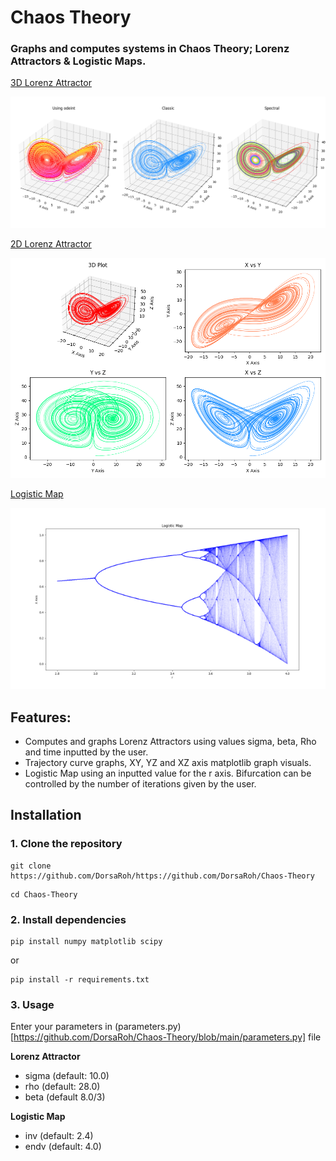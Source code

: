 
# Chaos Theory

### Graphs and computes systems in Chaos Theory; Lorenz Attractors & Logistic Maps.


<p align="center">

[3D Lorenz Attractor](https://github.com/DorsaRoh/Chaos-Theory/blob/main/3D_lorenzattractor.py)

<img width="800px" src="assets\3d_lorenz.png">

[2D Lorenz Attractor](https://github.com/DorsaRoh/Chaos-Theory/blob/main/2D_lorenzattractor.py)

<img width="850px" src="assets\2d_lorenz.png">

[Logistic Map](https://github.com/DorsaRoh/Chaos-Theory/blob/main/logisticmap.py)

<img width="600px" src="assets\LogisticMap.png">
</p>

## Features:
- Computes and graphs Lorenz Attractors using values sigma, beta, Rho and time inputted by the user. 
- Trajectory curve graphs, XY, YZ and XZ axis matplotlib graph visuals.
- Logistic Map using an inputted value for the r axis. Bifurcation can be controlled by the number of iterations given by the user.

## Installation

### 1. Clone the repository
```shell
git clone https://github.com/DorsaRoh/https://github.com/DorsaRoh/Chaos-Theory
```

```shell
cd Chaos-Theory
```

### 2. Install dependencies
```shell
pip install numpy matplotlib scipy
```
or
```shell
pip install -r requirements.txt
```

### 3. Usage

Enter your parameters in (parameters.py)[https://github.com/DorsaRoh/Chaos-Theory/blob/main/parameters.py] file

**Lorenz Attractor**
- sigma (default: 10.0) 
- rho (default: 28.0)
- beta (default 8.0/3)

**Logistic Map**
- inv (default: 2.4)
- endv (default: 4.0)
